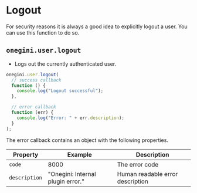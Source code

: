 # Logout

For security reasons it is always a good idea to explicitly logout a user. You can use this function to do so.

## `onegini.user.logout`

- Logs out the currently authenticated user.

```js
onegini.user.logout(
  // success callback
  function () {
    console.log("Logout successful");
  },

  // error callback
  function (err) {
    console.log("Error: " + err.description);
  }
);
```

The error callback contains an object with the following properties.

| Property | Example | Description |
| --- | --- | --- |
| `code` | 8000 | The error code
| `description` | "Onegini: Internal plugin error." | Human readable error description

